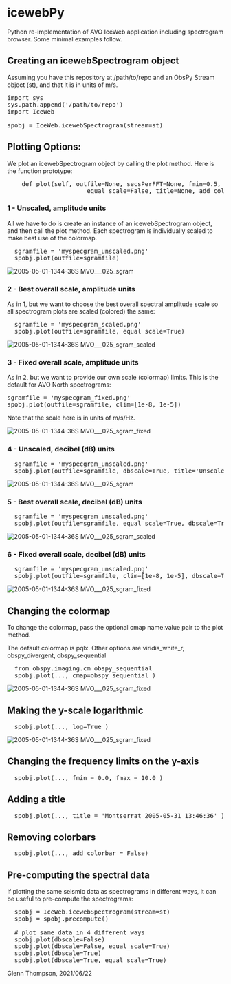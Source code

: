 # icewebPy
Python re-implementation of AVO IceWeb application including spectrogram browser. Some minimal examples follow.

## Creating an icewebSpectrogram object

Assuming you have this repository at /path/to/repo and an ObsPy Stream object (st), and that it is in units of m/s.

<pre>
import sys
sys.path.append('/path/to/repo')
import IceWeb

spobj = IceWeb.icewebSpectrogram(stream=st)
</pre>

## Plotting Options:

We plot an icewebSpectrogram object by calling the plot method. Here is the function prototype:

<pre>
    def plot(self, outfile=None, secsPerFFT=None, fmin=0.5, fmax=20.0, log=False, cmap=pqlx, clim=None, \
                      equal_scale=False, title=None, add_colorbar=True, precompute=False, dbscale=True)
</pre>




### 1 - Unscaled, amplitude units

All we have to do is create an instance of an icewebSpectrogram object, and then call the plot method. Each spectrogram is individually scaled to make best use of the colormap.

<pre>
  sgramfile = 'myspecgram_unscaled.png'
  spobj.plot(outfile=sgramfile)
</pre>

![2005-05-01-1344-36S MVO___025_sgram](https://user-images.githubusercontent.com/233816/122985285-fc224d80-d36b-11eb-8c07-36480b9f4234.png)

### 2 - Best overall scale, amplitude units

As in 1, but we want to choose the best overall spectral amplitude scale so all spectrogram plots are scaled (colored) the same:

<pre>
  sgramfile = 'myspecgram_scaled.png'
  spobj.plot(outfile=sgramfile, equal_scale=True)
</pre>

![2005-05-01-1344-36S MVO___025_sgram_scaled](https://user-images.githubusercontent.com/233816/122985327-0a706980-d36c-11eb-8ef8-7e7dbc8eb96a.png)


### 3 - Fixed overall scale, amplitude units

As in 2, but we want to provide our own scale (colormap) limits. This is the default for AVO North spectrograms:

<pre>
sgramfile = 'myspecgram_fixed.png'
spobj.plot(outfile=sgramfile, clim=[1e-8, 1e-5])
</pre>

Note that the scale here is in units of m/s/Hz. 

![2005-05-01-1344-36S MVO___025_sgram_fixed](https://user-images.githubusercontent.com/233816/122985344-0fcdb400-d36c-11eb-9a6e-2d57047f38d4.png)



### 4 -  Unscaled, decibel (dB) units 
<pre>
  sgramfile = 'myspecgram_unscaled.png'
  spobj.plot(outfile=sgramfile, dbscale=True, title='Unscaled')
</pre>

![2005-05-01-1344-36S MVO___025_sgram](https://user-images.githubusercontent.com/233816/122984730-55d64800-d36b-11eb-92a9-40b6d3f7c6c0.png)



### 5 -  Best overall scale, decibel (dB) units
<pre>
  sgramfile = 'myspecgram_unscaled.png'
  spobj.plot(outfile=sgramfile, equal_scale=True, dbscale=True, title='Scaled')
</pre>

![2005-05-01-1344-36S MVO___025_sgram_scaled](https://user-images.githubusercontent.com/233816/122984751-5bcc2900-d36b-11eb-8374-cb812576db0c.png)



### 6 -  Fixed overall scale, decibel (dB) units
<pre>
  sgramfile = 'myspecgram_unscaled.png'
  spobj.plot(outfile=sgramfile, clim=[1e-8, 1e-5], dbscale=True, title='Fixed')
</pre>

![2005-05-01-1344-36S MVO___025_sgram_fixed](https://user-images.githubusercontent.com/233816/122984777-62f33700-d36b-11eb-8f62-10e759cbd092.png)



## Changing the colormap
To change the colormap, pass the optional cmap name:value pair to the plot method.

The default colormap is pqlx. Other options are viridis_white_r, obspy_divergent, obspy_sequential

<pre>
  from obspy.imaging.cm obspy_sequential
  spobj.plot(..., cmap=obspy_sequential )
</pre>

![2005-05-01-1344-36S MVO___025_sgram_fixed](https://user-images.githubusercontent.com/233816/122985952-c5990280-d36c-11eb-8a71-e316f65e5672.png)


## Making the y-scale logarithmic
<pre>
  spobj.plot(..., log=True )
</pre>

![2005-05-01-1344-36S MVO___025_sgram_fixed](https://user-images.githubusercontent.com/233816/122986284-3d672d00-d36d-11eb-9e49-6aad2b0ccf8e.png)


## Changing the frequency limits on the y-axis
<pre>
  spobj.plot(..., fmin = 0.0, fmax = 10.0 )
</pre>

## Adding a title
<pre>
  spobj.plot(..., title = 'Montserrat 2005-05-31 13:46:36' )
</pre>

## Removing colorbars
<pre>
  spobj.plot(..., add_colorbar = False)
</pre>

## Pre-computing the spectral data

If plotting the same seismic data as spectrograms in different ways, it can be useful to pre-compute the spectrograms:

<pre>
  spobj = IceWeb.icewebSpectrogram(stream=st)
  spobj = spobj.precompute()
  
  # plot same data in 4 different ways
  spobj.plot(dbscale=False)
  spobj.plot(dbscale=False, equal_scale=True)
  spobj.plot(dbscale=True)
  spobj.plot(dbscale=True, equal_scale=True)
</pre>


Glenn Thompson, 2021/06/22
